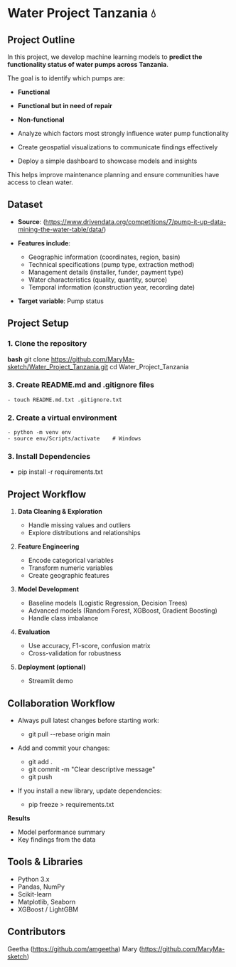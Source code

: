 # **Water Project Tanzania 💧**


## **Project Outline**
In this project, we develop machine learning models to **predict the functionality status of water pumps across Tanzania**.  

The goal is to identify which pumps are:  
   - **Functional**  
   - **Functional but in need of repair**  
   - **Non-functional**  

   - Analyze which factors most strongly influence water pump functionality
   - Create geospatial visualizations to communicate findings effectively
   - Deploy a simple dashboard to showcase models and insights

This helps improve maintenance planning and ensure communities have access to clean water.  


## **Dataset**

- **Source**: (https://www.drivendata.org/competitions/7/pump-it-up-data-mining-the-water-table/data/)  

- **Features include**:  
  
    - Geographic information (coordinates, region, basin)
    - Technical specifications (pump type, extraction method)
    - Management details (installer, funder, payment type)
    - Water characteristics (quality, quantity, source)
    - Temporal information (construction year, recording date)


- **Target variable**: Pump status  


## **Project Setup**

### **1. Clone the repository**

**bash**
git clone https://github.com/MaryMa-sketch/Water_Project_Tanzania.git
cd Water_Project_Tanzania

### **3. Create README.md and .gitignore files**
    - touch README.md.txt .gitignore.txt

### **2. Create a virtual environment**

    - python -m venv env
    - source env/Scripts/activate    # Windows

### **3. Install Dependencies**

   - pip install -r requirements.txt

## **Project Workflow**

1. **Data Cleaning & Exploration**

   - Handle missing values and outliers
   - Explore distributions and relationships

2. **Feature Engineering**

   - Encode categorical variables
   - Transform numeric variables
   - Create geographic features

3. **Model Development**

   - Baseline models (Logistic Regression, Decision Trees)
   - Advanced models (Random Forest, XGBoost, Gradient Boosting)
   - Handle class imbalance

4. **Evaluation**

   - Use accuracy, F1-score, confusion matrix
   - Cross-validation for robustness

5. **Deployment (optional)**

   - Streamlit demo

## **Collaboration Workflow**
  - Always pull latest changes before starting work:
     - git pull --rebase origin main

  - Add and commit your changes:
     - git add .
     - git commit -m "Clear descriptive message"
     - git push

  - If you install a new library, update dependencies:
     - pip freeze > requirements.txt


**Results**
   - Model performance summary
   - Key findings from the data


## **Tools & Libraries**

   - Python 3.x
   - Pandas, NumPy
   - Scikit-learn
   - Matplotlib, Seaborn
   - XGBoost / LightGBM

  ## **Contributors**
Geetha (https://github.com/amgeetha)
Mary (https://github.com/MaryMa-sketch)